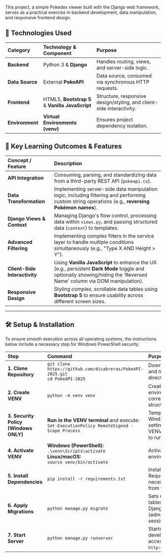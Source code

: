 This project, a simple Pokedex viewer built with the Django web framework, serves as a practical exercise in backend development, data manipulation, and responsive frontend design.

## 🚀 Technologies Used

| Category | Technology & Component | Purpose |
| :--- | :--- | :--- |
| **Backend** | Python 3 & **Django** | Handles routing, views, and server-side logic. |
| **Data Source** | External **PokeAPI** | Data source, consumed via synchronous HTTP requests. |
| **Frontend** | HTML5, **Bootstrap 5** & **Vanilla JavaScript** | Structure, responsive design/styling, and client-side interactivity. |
| **Environment** | **Virtual Environments (venv)** | Ensures project dependency isolation. |


## 🧠 Key Learning Outcomes & Features

| Concept / Feature | Description |
| :--- | :--- |
| **API Integration** | Consuming, parsing, and standardizing data from a third-party REST API (`pokeapi.co`). |
| **Data Transformation** | Implementing server-side data manipulation logic, including filtering and performing custom string operations (e.g., **reversing Pokémon names**). |
| **Django Views & Context** | Managing Django's flow control, processing data within `views.py`, and passing structured data (`context`) to templates. |
| **Advanced Filtering** | Implementing complex filters in the service layer to handle multiple conditions simultaneously (e.g., "Type X AND Height > Y"). |
| **Client-Side Interactivity** | Using **Vanilla JavaScript** to enhance the UX (e.g., persistent **Dark Mode** toggle and optionally showing/hiding the 'Reversed Name' column via DOM manipulation). |
| **Responsive Design** | Styling complex, scrollable data tables using **Bootstrap 5** to ensure usability across different screen sizes. |
--------------------------------------
## 🛠️ Setup & Installation

To ensure smooth execution across all operating systems, the instructions below include a necessary step for Windows PowerShell security.

| Step | Command | Purpose |
| :--- | :--- | :--- |
| **1. Clone Repository** | `git clone https://github.com/dicabreras/PokeAPI-2025.git`<br>`cd PokeAPI-2025` | Downloads the project and navigates to the directory. |
| **2. Create VENV** | `python -m venv venv` | Creates an isolated environment, ensuring correct Windows structure (`Scripts`). |
| **3. Security Policy (Windows ONLY)** | **Run in the VENV terminal** and execute: <br>`Set-ExecutionPolicy RemoteSigned -Scope Process` | Temporarily overrides Windows security settings, allowing the VENV activation script to run. |
| **4. Activate VENV** | **Windows (PowerShell):** <br>`.\venv\Scripts\activate`<br>**Linux/macOS:** <br>`source venv/bin/activate` | Activates the virtual environment. |
| **5. Install Dependencies** | `pip install -r requirements.txt` | Installs Django, Requests, and all necessary libraries from the manifest. |
| **6. Apply Migrations** | `python manage.py migrate` | Sets up the database tables required by Django's core modules (admin, auth, sessions). |
| **7. Start Server** | `python manage.py runserver` | Starts the Django development server, accessible at `http://127.0.0.1:8000`. |
